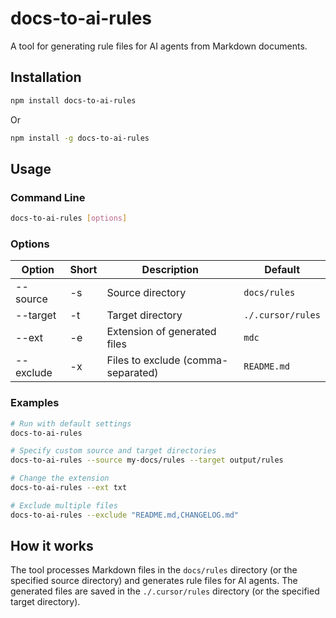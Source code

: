 # docs-to-ai-rules

A tool for generating rule files for AI agents from Markdown documents.

## Installation

```bash
npm install docs-to-ai-rules
```

Or

```bash
npm install -g docs-to-ai-rules
```

## Usage

### Command Line

```bash
docs-to-ai-rules [options]
```

### Options

| Option     | Short | Description | Default |
|------------|-------|-------------|---------|
| --source   | -s    | Source directory | `docs/rules` |
| --target   | -t    | Target directory | `./.cursor/rules` |
| --ext      | -e    | Extension of generated files | `mdc` |
| --exclude  | -x    | Files to exclude (comma-separated) | `README.md` |

### Examples

```bash
# Run with default settings
docs-to-ai-rules

# Specify custom source and target directories
docs-to-ai-rules --source my-docs/rules --target output/rules

# Change the extension
docs-to-ai-rules --ext txt

# Exclude multiple files
docs-to-ai-rules --exclude "README.md,CHANGELOG.md"
```

## How it works

The tool processes Markdown files in the `docs/rules` directory (or the specified source directory) and generates rule files for AI agents. The generated files are saved in the `./.cursor/rules` directory (or the specified target directory). 
